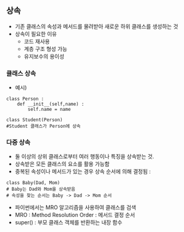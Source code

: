 ## 상속
- 기존 클래스의 속성과 메서드를 물려받아 새로운 하위 클래스를 생성하는 것
- 상속이 필요한 이유
	- 코드 재사용
	- 계층 구조 형성 가능
	- 유지보수의 용이성
### 클래스 상속
- 예시)
```
class Person :
	def __init__(self,name) :
		self.name = name
		
class Student(Person) 
#Student 클래스가 Person에 상속
```

### 다중 상속

- 둘 이상의 상위 클래스로부터 여러 행동이나 특징을 상속받는 것.
- 상속받은 모든 클래스의 요소를 활용 가능함
- 중복된 속성이나 메서드가 있는 경우 상속 순서에 의해 결정됨 : 
```
class Baby(Dad, Mom) 
# Baby는 Dad와 Mom을 상속받음
# 속성을 찾는 순서는 Baby -> Dad -> Mom 순서
```
- 파이썬에서는 MRO 알고리즘을 사용하여 클래스를 검색
- MRO : Method Resolution Order : 메서드 결정 순서
- super() : 부모 클래스 객체를 반환하는 내장 함수

